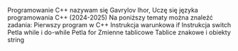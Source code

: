 Programowanie C++ nazywam się Gavrylov Ihor, Uczę się języka programowania C++ (2024-2025) Na poniższy tematy można znaleźć zadania:
Pierwszy program w C++
Instrukcja warunkowa if
﻿﻿Instrukcja switch
﻿﻿Petla while i do-while
Petla for
Zmienne tablicowe
Tablice znakowe i obiekty string

